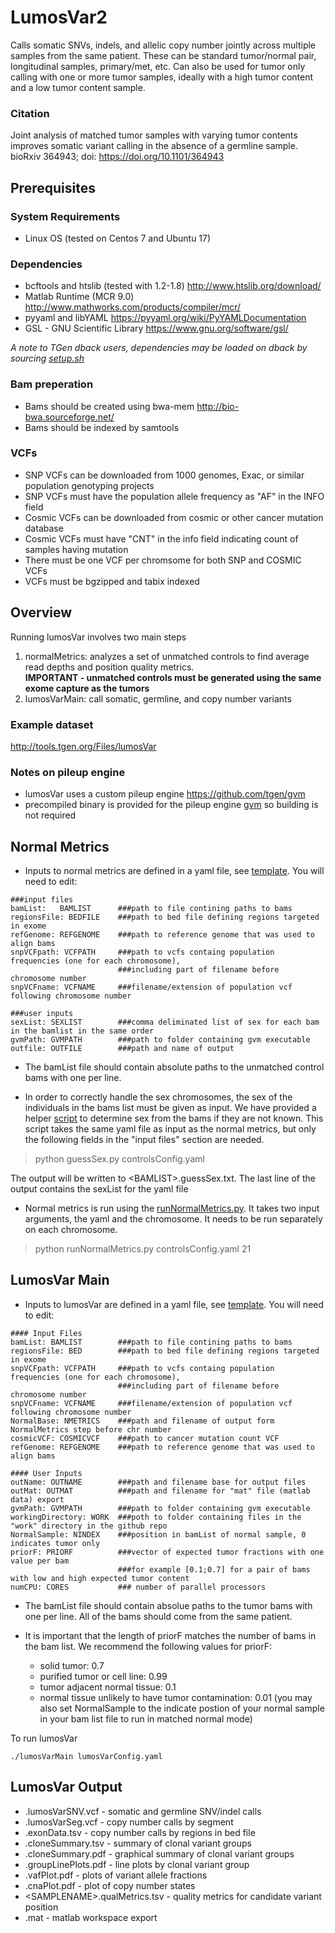 # LumosVar2
Calls somatic SNVs, indels, and allelic copy number jointly across multiple samples from the same patient.  These can be standard tumor/normal pair, longitudinal samples, primary/met, etc.  Can also be used for tumor only calling with one or more tumor samples, ideally with a high tumor content and a low tumor content sample.

### Citation
Joint analysis of matched tumor samples with varying tumor contents improves somatic variant calling in the absence of a germline sample.  bioRxiv 364943; doi: https://doi.org/10.1101/364943

## Prerequisites
### System Requirements
- Linux OS (tested on Centos 7 and Ubuntu 17)

### Dependencies
- bcftools and htslib (tested with 1.2-1.8)
http://www.htslib.org/download/
- Matlab Runtime (MCR 9.0)
http://www.mathworks.com/products/compiler/mcr/
- pyyaml and libYAML
https://pyyaml.org/wiki/PyYAMLDocumentation
- GSL - GNU Scientific Library
https://www.gnu.org/software/gsl/

*A note to TGen dback users, dependencies may be loaded on dback by sourcing [setup.sh](scripts/setup.sh)*

### Bam preperation
- Bams should be created using bwa-mem
http://bio-bwa.sourceforge.net/
- Bams should be indexed by samtools

### VCFs
- SNP VCFs can be downloaded from 1000 genomes, Exac, or similar population genotyping projects
- SNP VCFs must have the population allele frequency as "AF" in the INFO field
- Cosmic VCFs can be downloaded from cosmic or other cancer mutation database
- Cosmic VCFs must have "CNT" in the info field indicating count of samples having mutation
- There must be one VCF per chromsome for both SNP and COSMIC VCFs
- VCFs must be bgzipped and tabix indexed 

## Overview
Running lumosVar involves two main steps
1. normalMetrics: analyzes a set of unmatched controls to find average read depths and position quality metrics.  
**IMPORTANT - unmatched controls must be generated using the same exome capture as the tumors**
2. lumosVarMain: call somatic, germline, and copy number variants

### Example dataset
http://tools.tgen.org/Files/lumosVar

### Notes on pileup engine
- lumosVar uses a custom pileup engine https://github.com/tgen/gvm
- precompiled binary is provided for the pileup engine [gvm](bin/gvm) so building is not required

## Normal Metrics 
- Inputs to normal metrics are defined in a yaml file, see [template](configTemplates/controlsConfigTemplate.yaml).  You will need to edit:
```
###input files
bamList:   BAMLIST      ###path to file contining paths to bams
regionsFile: BEDFILE    ###path to bed file defining regions targeted in exome
refGenome: REFGENOME    ###path to reference genome that was used to align bams
snpVCFpath: VCFPATH     ###path to vcfs containg population frequencies (one for each chromosome),
                        ###including part of filename before chromosome number
snpVCFname: VCFNAME     ###filename/extension of population vcf following chromosome number

###user inputs
sexList: SEXLIST        ###comma deliminated list of sex for each bam in the bamlist in the same order
gvmPath: GVMPATH        ###path to folder containing gvm executable
outfile: OUTFILE        ###path and name of output
```
- The bamList file should contain absolute paths to the unmatched control bams with one per line.

- In order to correctly handle the sex chromosomes, the sex of the individuals in the bams list must be given as input.  We have provided a helper [script](scripts/guessSex.py) to determine sex from the bams if they are not known.  This script takes the same yaml file as input as the normal metrics, but only the following fields in the "input files" section are needed.
>python guessSex.py controlsConfig.yaml

The output will be written to \<BAMLIST\>.guessSex.txt.  The last line of the output contains the sexList for the yaml file

- Normal metrics is run using the [runNormalMetrics.py](scripts/runNormalMetrics.py).  It takes two input arguments, the yaml and the chromosome.  It needs to be run separately on each chromosome.
>python runNormalMetrics.py controlsConfig.yaml 21

## LumosVar Main
- Inputs to lumosVar are defined in a yaml file, see [template](configTemplates/lumosVarMainConfigTemplate.yaml).  You will need to edit:
```
#### Input Files
bamList: BAMLIST        ###path to file contining paths to bams
regionsFile: BED        ###path to bed file defining regions targeted in exome
snpVCFpath: VCFPATH     ###path to vcfs containg population frequencies (one for each chromosome),
                        ###including part of filename before chromosome number
snpVCFname: VCFNAME     ###filename/extension of population vcf following chromosome number
NormalBase: NMETRICS    ###path and filename of output form NormalMetrics step before chr number
cosmicVCF: COSMICVCF    ###path to cancer mutation count VCF
refGenome: REFGENOME    ###path to reference genome that was used to align bams

#### User Inputs
outName: OUTNAME        ###path and filename base for output files
outMat: OUTMAT          ###path and filename for "mat" file (matlab data) export
gvmPath: GVMPATH        ###path to folder containing gvm executable
workingDirectory: WORK  ###poth to folder containing files in the "work" directory in the github repo
NormalSample: NINDEX    ###position in bamList of normal sample, 0 indicates tumor only
priorF: PRIORF          ###vector of expected tumor fractions with one value per bam
                        ###for example [0.1;0.7] for a pair of bams with low and high expected tumor content
numCPU: CORES           ### number of parallel processors
```
- The bamList file should contain absolue paths to the tumor bams with one per line.  All of the bams should come from the same patient.

- It is important that the length of priorF matches the number of bams in the bam list.  We recommend the following values for priorF:
  - solid tumor: 0.7
  - purified tumor or cell line: 0.99
  - tumor adjacent normal tissue: 0.1
  - normal tissue unlikely to have tumor contamination: 0.01 (you may also set NormalSample to the indicate postion of your normal sample in your bam list file to run in matched normal mode)  

To run lumosVar
```
./lumosVarMain lumosVarConfig.yaml
```

## LumosVar Output
- .lumosVarSNV.vcf - somatic and germline SNV/indel calls
- .lumosVarSeg.vcf - copy number calls by segment
- .exonData.tsv - copy number calls by regions in bed file
- .cloneSummary.tsv - summary of clonal variant groups
- .cloneSummary.pdf - graphical summary of clonal variant groups
- .groupLinePlots.pdf - line plots by clonal variant group
- .vafPlot.pdf - plots of variant allele fractions
- .cnaPlot.pdf - plot of copy number states
- \<SAMPLENAME\>.qualMetrics.tsv - quality metrics for candidate variant position
- .mat - matlab workspace export
